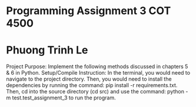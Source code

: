 # Programming Assignment 3 COT 4500
# Phuong Trinh Le
Project Purpose: Implement the following methods discussed in chapters 5 & 6 in Python. 
Setup/Compile Instruction: In the terminal, you would need to navigate to the project directory. 
Then, you would need to install the dependencies by running the command: pip install -r requirements.txt. 
Then, cd into the source directory (cd src) and use the command: python -m test.test_assignment_3 to run the program.
